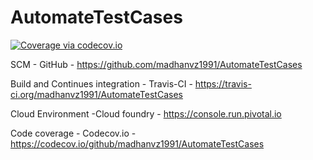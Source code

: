 # AutomateTestCases

<a href="http://codecov.io/github/madhanvz1991/AutomateTestCases?branch=master"><img src="http://codecov.io/github/madhanvz1991/AutomateTestCases/coverage.svg?branch=master" alt="Coverage via codecov.io" /></a>

SCM - GitHub - https://github.com/madhanvz1991/AutomateTestCases

Build and Continues integration - Travis-CI - https://travis-ci.org/madhanvz1991/AutomateTestCases

Cloud Environment -Cloud foundry - https://console.run.pivotal.io

Code coverage - Codecov.io - https://codecov.io/github/madhanvz1991/AutomateTestCases
